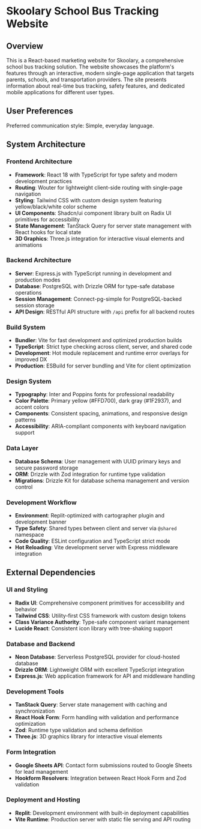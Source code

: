 # Skoolary School Bus Tracking Website

## Overview

This is a React-based marketing website for Skoolary, a comprehensive school bus tracking solution. The website showcases the platform's features through an interactive, modern single-page application that targets parents, schools, and transportation providers. The site presents information about real-time bus tracking, safety features, and dedicated mobile applications for different user types.

## User Preferences

Preferred communication style: Simple, everyday language.

## System Architecture

### Frontend Architecture
- **Framework**: React 18 with TypeScript for type safety and modern development practices
- **Routing**: Wouter for lightweight client-side routing with single-page navigation
- **Styling**: Tailwind CSS with custom design system featuring yellow/black/white color scheme
- **UI Components**: Shadcn/ui component library built on Radix UI primitives for accessibility
- **State Management**: TanStack Query for server state management with React hooks for local state
- **3D Graphics**: Three.js integration for interactive visual elements and animations

### Backend Architecture
- **Server**: Express.js with TypeScript running in development and production modes
- **Database**: PostgreSQL with Drizzle ORM for type-safe database operations
- **Session Management**: Connect-pg-simple for PostgreSQL-backed session storage
- **API Design**: RESTful API structure with `/api` prefix for all backend routes

### Build System
- **Bundler**: Vite for fast development and optimized production builds
- **TypeScript**: Strict type checking across client, server, and shared code
- **Development**: Hot module replacement and runtime error overlays for improved DX
- **Production**: ESBuild for server bundling and Vite for client optimization

### Design System
- **Typography**: Inter and Poppins fonts for professional readability
- **Color Palette**: Primary yellow (#FFD700), dark gray (#1F2937), and accent colors
- **Components**: Consistent spacing, animations, and responsive design patterns
- **Accessibility**: ARIA-compliant components with keyboard navigation support

### Data Layer
- **Database Schema**: User management with UUID primary keys and secure password storage
- **ORM**: Drizzle with Zod integration for runtime type validation
- **Migrations**: Drizzle Kit for database schema management and version control

### Development Workflow
- **Environment**: Replit-optimized with cartographer plugin and development banner
- **Type Safety**: Shared types between client and server via `@shared` namespace
- **Code Quality**: ESLint configuration and TypeScript strict mode
- **Hot Reloading**: Vite development server with Express middleware integration

## External Dependencies

### UI and Styling
- **Radix UI**: Comprehensive component primitives for accessibility and behavior
- **Tailwind CSS**: Utility-first CSS framework with custom design tokens
- **Class Variance Authority**: Type-safe component variant management
- **Lucide React**: Consistent icon library with tree-shaking support

### Database and Backend
- **Neon Database**: Serverless PostgreSQL provider for cloud-hosted database
- **Drizzle ORM**: Lightweight ORM with excellent TypeScript integration
- **Express.js**: Web application framework for API and middleware handling

### Development Tools
- **TanStack Query**: Server state management with caching and synchronization
- **React Hook Form**: Form handling with validation and performance optimization
- **Zod**: Runtime type validation and schema definition
- **Three.js**: 3D graphics library for interactive visual elements

### Form Integration
- **Google Sheets API**: Contact form submissions routed to Google Sheets for lead management
- **Hookform Resolvers**: Integration between React Hook Form and Zod validation

### Deployment and Hosting
- **Replit**: Development environment with built-in deployment capabilities
- **Vite Runtime**: Production server with static file serving and API routing